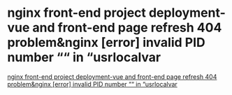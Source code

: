 # nginx front-end project deployment-vue and front-end page refresh 404 problem&nginx [error] invalid PID number ““ in “usrlocalvar
[nginx front-end project deployment-vue and front-end page refresh 404 problem&nginx [error] invalid PID number ““ in “usrlocalvar](https://aiwithcloud.com/2022/09/16/nginx_front_end_project_deployment_vue_and_front_end_page_refresh_404_problemnginx_error_invalid_pid_number__in_usrlocalvar/)